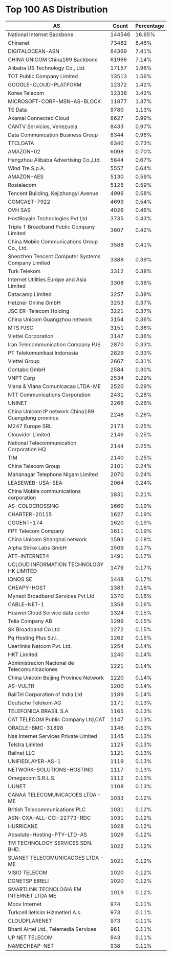# Top 100 AS Distribution
| AS | Count | Percentage |
|----|----|----|
| National Internet Backbone | 144546 | 16.65% |
| Chinanet | 73482 | 8.46% |
| DIGITALOCEAN-ASN | 64369 | 7.41% |
| CHINA UNICOM China169 Backbone | 61966 | 7.14% |
| Alibaba US Technology Co., Ltd. | 17157 | 1.98% |
| TOT Public Company Limited | 13513 | 1.56% |
| GOOGLE-CLOUD-PLATFORM | 12372 | 1.42% |
| Korea Telecom | 12338 | 1.42% |
| MICROSOFT-CORP-MSN-AS-BLOCK | 11877 | 1.37% |
| TE Data | 9780 | 1.13% |
| Akamai Connected Cloud | 8627 | 0.99% |
| CANTV Servicios, Venezuela | 8433 | 0.97% |
| Data Communication Business Group | 8344 | 0.96% |
| TTCLDATA | 6340 | 0.73% |
| AMAZON-02 | 6098 | 0.70% |
| Hangzhou Alibaba Advertising Co.,Ltd. | 5844 | 0.67% |
| Wind Tre S.p.A. | 5557 | 0.64% |
| AMAZON-AES | 5130 | 0.59% |
| Rostelecom | 5125 | 0.59% |
| Tencent Building, Kejizhongyi Avenue | 4996 | 0.58% |
| COMCAST-7922 | 4699 | 0.54% |
| OVH SAS | 4026 | 0.46% |
| HostRoyale Technologies Pvt Ltd | 3735 | 0.43% |
| Triple T Broadband Public Company Limited | 3607 | 0.42% |
| China Mobile Communications Group Co., Ltd. | 3588 | 0.41% |
| Shenzhen Tencent Computer Systems Company Limited | 3388 | 0.39% |
| Turk Telekom | 3312 | 0.38% |
| Internet Utilities Europe and Asia Limited | 3308 | 0.38% |
| Datacamp Limited | 3257 | 0.38% |
| Hetzner Online GmbH | 3253 | 0.37% |
| JSC ER-Telecom Holding | 3221 | 0.37% |
| China Unicom Guangzhou network | 3154 | 0.36% |
| MTS PJSC | 3151 | 0.36% |
| Viettel Corporation | 3147 | 0.36% |
| Iran Telecommunication Company PJS | 2870 | 0.33% |
| PT Telekomunikasi Indonesia | 2829 | 0.33% |
| Viettel Group | 2667 | 0.31% |
| Contabo GmbH | 2584 | 0.30% |
| VNPT Corp | 2534 | 0.29% |
| Viana & Viana Comunicacao LTDA-ME | 2520 | 0.29% |
| NTT Communications Corporation | 2431 | 0.28% |
| UNINET | 2266 | 0.26% |
| China Unicom IP network China169 Guangdong province | 2248 | 0.26% |
| M247 Europe SRL | 2173 | 0.25% |
| Clouvider Limited | 2146 | 0.25% |
| National Telecommunication Corporation HQ | 2144 | 0.25% |
| TIM | 2140 | 0.25% |
| China Telecom Group | 2101 | 0.24% |
| Mahanagar Telephone Nigam Limited | 2070 | 0.24% |
| LEASEWEB-USA-SEA | 2064 | 0.24% |
| China Mobile communications corporation | 1831 | 0.21% |
| AS-COLOCROSSING | 1660 | 0.19% |
| CHARTER-20115 | 1627 | 0.19% |
| COGENT-174 | 1620 | 0.19% |
| FPT Telecom Company | 1611 | 0.19% |
| China Unicom Shanghai network | 1593 | 0.18% |
| Alpha Strike Labs GmbH | 1509 | 0.17% |
| ATT-INTERNET4 | 1491 | 0.17% |
| UCLOUD INFORMATION TECHNOLOGY HK LIMITED | 1479 | 0.17% |
| IONOS SE | 1448 | 0.17% |
| CHEAPY-HOST | 1383 | 0.16% |
| Mynext Broadband Services Pvt Ltd | 1370 | 0.16% |
| CABLE-NET-1 | 1358 | 0.16% |
| Huawei Cloud Service data center | 1324 | 0.15% |
| Telia Company AB | 1299 | 0.15% |
| SK Broadband Co Ltd | 1272 | 0.15% |
| Pq Hosting Plus S.r.l. | 1262 | 0.15% |
| Userlinks Netcom Pvt. Ltd. | 1254 | 0.14% |
| HKT Limited | 1240 | 0.14% |
| Administracion Nacional de Telecomunicaciones | 1221 | 0.14% |
| China Unicom Beijing Province Network | 1220 | 0.14% |
| AS-VULTR | 1200 | 0.14% |
| RailTel Corporation of India Ltd | 1189 | 0.14% |
| Deutsche Telekom AG | 1171 | 0.13% |
| TELEFONICA BRASIL S.A | 1165 | 0.13% |
| CAT TELECOM Public Company Ltd,CAT | 1147 | 0.13% |
| ORACLE-BMC-31898 | 1146 | 0.13% |
| Nas Internet Services Private Limited | 1145 | 0.13% |
| Telstra Limited | 1125 | 0.13% |
| Railnet LLC | 1121 | 0.13% |
| UNIFIEDLAYER-AS-1 | 1119 | 0.13% |
| NETWORK-SOLUTIONS-HOSTING | 1117 | 0.13% |
| Omegacom S.R.L.S. | 1112 | 0.13% |
| UUNET | 1108 | 0.13% |
| CANAA TELECOMUNICACOES LTDA - ME | 1033 | 0.12% |
| British Telecommunications PLC | 1031 | 0.12% |
| ASN-CXA-ALL-CCI-22773-RDC | 1031 | 0.12% |
| HURRICANE | 1028 | 0.12% |
| Absolute-Hosting-PTY-LTD-AS | 1026 | 0.12% |
| TM TECHNOLOGY SERVICES SDN. BHD. | 1022 | 0.12% |
| SUANET TELECOMUNICACOES LTDA - ME | 1021 | 0.12% |
| VISIO TELECOM | 1020 | 0.12% |
| DGNETSP EIRELI | 1020 | 0.12% |
| SMARTLINK TECNOLOGIA EM INTERNET LTDA ME | 1019 | 0.12% |
| Moov Internet | 974 | 0.11% |
| Turkcell Iletisim Hizmetleri A.s. | 973 | 0.11% |
| CLOUDFLARENET | 973 | 0.11% |
| Bharti Airtel Ltd., Telemedia Services | 961 | 0.11% |
| UP NET TELECOM | 943 | 0.11% |
| NAMECHEAP-NET | 938 | 0.11% |
